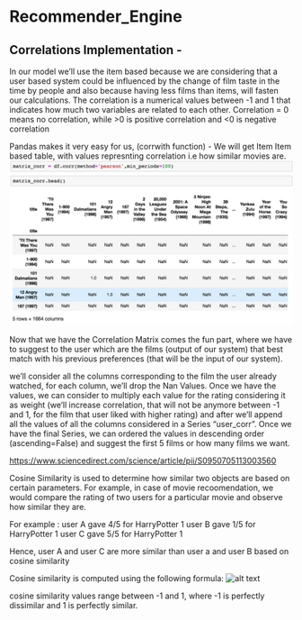 # Recommender_Engine

## Correlations Implementation -

In our model we’ll use the item based because we are considering that a user based system could be influenced by the change of film taste in the time by people and also because having less films than items, will fasten our calculations.
The correlation is a numerical values between -1 and 1 that indicates how much two variables are related to each other. Correlation = 0 means no correlation, while >0 is positive correlation and <0 is negative correlation

Pandas makes it very easy for us, (corrwith function) - We will get Item Item based table, with values represnting correlation i.e how similar movies are.
![alt text](https://github.com/mayankkt9/Recommender_Engine/blob/master/Correlation/Correlation_Matrix_demo.png?raw=true)

Now that we have the Correlation Matrix comes the fun part, where we have to suggest to the user which are the films (output of our system) that best match with his previous preferences (that will be the input of our system).

we’ll consider all the columns corresponding to the film the user already watched, for each column, we’ll drop the Nan Values. Once we have the values, we can consider to multiply each value for the rating considering it as weight (we’ll increase correlation, that will not be anymore between -1 and 1, for the film that user liked with higher rating) and after we’ll append all the values of all the columns considered in a Series “user_corr”.
Once we have the final Series, we can ordered the values in descending order (ascending=False) and suggest the first 5 films or how many films we want.

https://www.sciencedirect.com/science/article/pii/S0950705113003560

Cosine Similarity is used to determine how similar two objects are based on certain parameters. For example, in case of movie recoomendation, we would compare the rating of two users for a particular movie and observe how similar they are.

For example : user A gave 4/5 for HarryPotter 1
			  user B gave 1/5 for HarryPotter 1
			  user C gave 5/5 for HarryPotter 1

Hence, user A and user C are more similar than user a and user B based on cosine similarity

Cosine similarity is computed using the following formula:
![alt text](https://wikimedia.org/api/rest_v1/media/math/render/svg/1d94e5903f7936d3c131e040ef2c51b473dd071d)


cosine similarity values range between -1 and 1, where -1 is perfectly dissimilar and 1 is perfectly similar.


